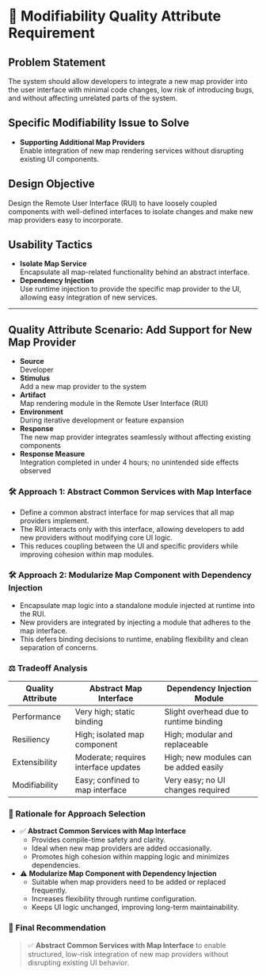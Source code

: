# 🧩 Modifiability Quality Attribute Requirement

## Problem Statement  
The system should allow developers to integrate a new map provider into the user interface with minimal code changes, low risk of introducing bugs, and without affecting unrelated parts of the system.

## Specific Modifiability Issue to Solve  
- **Supporting Additional Map Providers**  
  Enable integration of new map rendering services without disrupting existing UI components.

## Design Objective  
Design the Remote User Interface (RUI) to have loosely coupled components with well-defined interfaces to isolate changes and make new map providers easy to incorporate.

## Usability Tactics  
- **Isolate Map Service**  
  Encapsulate all map-related functionality behind an abstract interface.  
- **Dependency Injection**  
  Use runtime injection to provide the specific map provider to the UI, allowing easy integration of new services.

---

## Quality Attribute Scenario: Add Support for New Map Provider

- **Source**  
  Developer  
- **Stimulus**  
  Add a new map provider to the system  
- **Artifact**  
  Map rendering module in the Remote User Interface (RUI)  
- **Environment**  
  During iterative development or feature expansion  
- **Response**  
  The new map provider integrates seamlessly without affecting existing components  
- **Response Measure**  
  Integration completed in under 4 hours; no unintended side effects observed  

### 🛠 Approach 1: Abstract Common Services with Map Interface  
- Define a common abstract interface for map services that all map providers implement.  
- The RUI interacts only with this interface, allowing developers to add new providers without modifying core UI logic.  
- This reduces coupling between the UI and specific providers while improving cohesion within map modules.

### 🛠 Approach 2: Modularize Map Component with Dependency Injection  
- Encapsulate map logic into a standalone module injected at runtime into the RUI.  
- New providers are integrated by injecting a module that adheres to the map interface.  
- This defers binding decisions to runtime, enabling flexibility and clean separation of concerns.

### ⚖️ Tradeoff Analysis

| Quality Attribute | Abstract Map Interface                | Dependency Injection Module          |
|-------------------|----------------------------------------|--------------------------------------|
| Performance       | Very high; static binding              | Slight overhead due to runtime binding |
| Resiliency        | High; isolated map component           | High; modular and replaceable         |
| Extensibility     | Moderate; requires interface updates   | High; new modules can be added easily |
| Modifiability     | Easy; confined to map interface        | Very easy; no UI changes required     |

### 🧠 Rationale for Approach Selection  
- ✅ **Abstract Common Services with Map Interface**  
  - Provides compile-time safety and clarity.  
  - Ideal when new map providers are added occasionally.  
  - Promotes high cohesion within mapping logic and minimizes dependencies.  
- ⚠️ **Modularize Map Component with Dependency Injection**  
  - Suitable when map providers need to be added or replaced frequently.  
  - Increases flexibility through runtime configuration.  
  - Keeps UI logic unchanged, improving long-term maintainability.

### 🏁 Final Recommendation  
> ✅ **Abstract Common Services with Map Interface** to enable structured, low-risk integration of new map providers without disrupting existing UI behavior.

